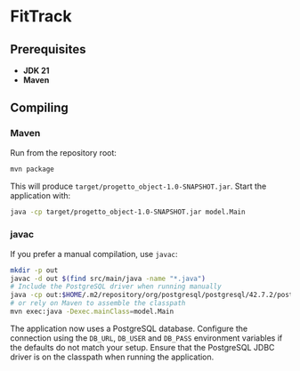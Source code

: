 # FitTrack

## Prerequisites
- **JDK 21**
- **Maven**

## Compiling

### Maven
Run from the repository root:

```bash
mvn package
```

This will produce `target/progetto_object-1.0-SNAPSHOT.jar`. Start the application with:

```bash
java -cp target/progetto_object-1.0-SNAPSHOT.jar model.Main
```

### javac
If you prefer a manual compilation, use `javac`:

```bash
mkdir -p out
javac -d out $(find src/main/java -name "*.java")
# Include the PostgreSQL driver when running manually
java -cp out:$HOME/.m2/repository/org/postgresql/postgresql/42.7.2/postgresql-42.7.2.jar model.Main
# or rely on Maven to assemble the classpath
mvn exec:java -Dexec.mainClass=model.Main
```

The application now uses a PostgreSQL database. Configure the connection using the
`DB_URL`, `DB_USER` and `DB_PASS` environment variables if the defaults do not
match your setup. Ensure that the PostgreSQL JDBC driver is on the classpath when
running the application.
